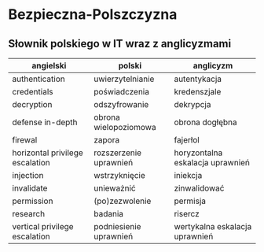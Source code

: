 # Bezpieczna-Polszczyzna
## Słownik polskiego w IT wraz z anglicyzmami
|angielski|polski|anglicyzm|
|-|-|-|
|authentication|uwierzytelnianie|autentykacja|
|credentials|poświadczenia|kredenszjale|
|decryption|odszyfrowanie|dekrypcja|
|defense in-depth|obrona wielopoziomowa|obrona dogłębna|
|firewal|zapora|fajerłol|
|horizontal privilege escalation|rozszerzenie uprawnień|horyzontalna eskalacja uprawnień|
|injection|wstrzyknięcie|iniekcja|
|invalidate|unieważnić|zinwalidować|
|permission|(po)zezwolenie|permisja|
|research|badania|risercz|
|vertical privilege escalation|podniesienie uprawnień|wertykalna eskalacja uprawnień|

